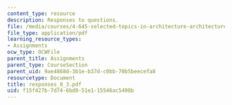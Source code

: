 ```yaml
---
content_type: resource
description: Responses to questions.
file: /media/courses/4-645-selected-topics-in-architecture-architecture-from-1750-to-the-present-fall-2004/f15f427b7d746bd051e115546ac5498b_responses_8_3.pdf
file_type: application/pdf
learning_resource_types:
- Assignments
ocw_type: OCWFile
parent_title: Assignments
parent_type: CourseSection
parent_uid: 9ae4868d-3b1e-b37d-c0bb-70b5beecefa8
resourcetype: Document
title: responses_8_3.pdf
uid: f15f427b-7d74-6bd0-51e1-15546ac5498b
---
```

